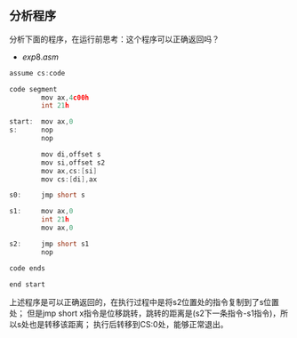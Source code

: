 ## 分析程序

分析下面的程序，在运行前思考：这个程序可以正确返回吗？

- $exp8.asm$

```c
assume cs:code

code segment
        mov ax,4c00h
        int 21h

start: 	mov ax,0
s:		nop		
        nop

        mov di,offset s
        mov si,offset s2
        mov ax,cs:[si]
        mov cs:[di],ax

s0:		jmp short s

s1:		mov ax,0
        int 21h
        mov ax,0

s2:		jmp short s1
		nop

code ends

end start
```
上述程序是可以正确返回的，在执行过程中是将s2位置处的指令复制到了s位置处；
但是jmp short x指令是位移跳转，跳转的距离是(s2下一条指令-s1指令)，所以s处也是转移该距离；
执行后转移到CS:0处，能够正常退出。